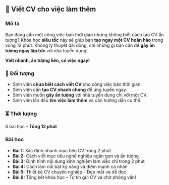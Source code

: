 ## 📌 Viết CV cho việc làm thêm

### Mô tả
Bạn đang cần một công việc bán thời gian nhưng không biết cách tạo CV ấn tượng? Khóa học **siêu tốc** này sẽ giúp bạn **tạo ngay một CV hoàn hảo** trong vòng 12 phút. Không lý thuyết dài dòng, chỉ những gì bạn cần để **gây ấn tượng ngay lập tức** với nhà tuyển dụng!

**Viết nhanh, ấn tượng liền, có việc ngay!**

### 🎯 Đối tượng
- Sinh viên **chưa biết cách viết CV** cho công việc bán thời gian.
- Sinh viên cần **tạo CV nhanh chóng** để ứng tuyển ngay.
- Sinh viên muốn **gây ấn tượng** với nhà tuyển dụng chỉ với một CV.
- Sinh viên lần đầu **tìm việc làm thêm** và cần hướng dẫn cụ thể.

### ⏳ Thời lượng
6 bài học – **Tổng 12 phút**

### Bài học
- **Bài 1:** Xác định nhanh mục tiêu CV trong 2 phút
- **Bài 2:** Cách viết mục tiêu nghề nghiệp ngắn gọn và ấn tượng
- **Bài 3:** Định hình nội dung kinh nghiệm làm việc chỉ trong 2 phút
- **Bài 4:** Cách làm nổi bật kỹ năng và điểm mạnh cá nhân
- **Bài 5:** Thiết kế CV chuyên nghiệp - Đẹp mắt và dễ đọc
- **Bài 6:** Tổng kết khóa học – Tự tin gửi CV và chờ phỏng vấn!